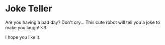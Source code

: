 # Joke Teller

Are you having a bad day?
Don't cry... This cute robot will tell you a joke to make you laugh! <3

I hope you like it.